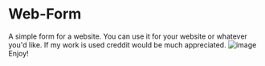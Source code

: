 # Web-Form
A simple form for a website. You can use it for your website or whatever you'd like. If my work is used creddit would be much appreciated.
![image](https://github.com/The-Crypto-Duck/Web-Form/assets/123882899/547558b5-a9e3-4b43-b33a-0d0378231976)
Enjoy!
